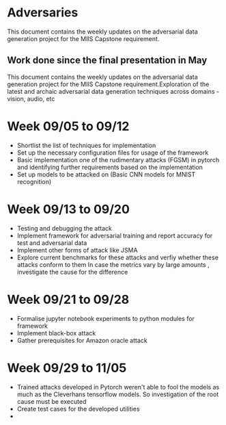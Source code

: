 # Adversaries

This document contains the weekly updates on the adversarial data generation project for the MIIS Capstone requirement.

## Work done since the final presentation in May
This document contains the weekly updates on the adversarial data generation project for the MIIS Capstone requirement.Exploration of the latest and archaic adversarial data generation techniques across domains - vision, audio, etc

# Week 09/05 to 09/12
* Shortlist the list of techniques for implementation 
* Set up the necessary configuration files for usage of the framework
* Basic implementation one of the rudimentary attacks (FGSM) in pytorch and identifying further requirements based on the implementation
* Set up models to be attacked on (Basic CNN models for MNIST recognition)

# Week 09/13 to 09/20
* Testing and debugging the attack
* Implement framework for adversarial training and report accuracy for test and adversarial data
* Implement other forms of attack like JSMA
* Explore current benchmarks for these attacks and verfiy whether these attacks conform to them 
In case the metrics vary by large amounts , investigate the cause for the difference

# Week 09/21 to 09/28
* Formalise jupyter notebook experiments to python modules for framework
* Implement black-box attack
* Gather prerequisites for Amazon oracle attack

# Week 09/29 to 11/05
* Trained attacks developed in Pytorch weren't able to fool the models as much as the Cleverhans tensorflow models. 
So investigation of the root cause must be executed
* Create test cases for the developed utilities
* 
